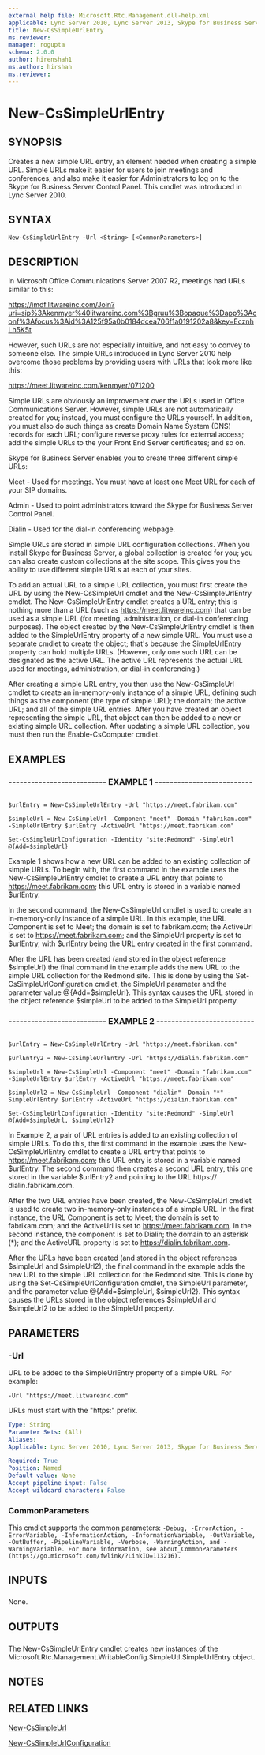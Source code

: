 ```yaml
---
external help file: Microsoft.Rtc.Management.dll-help.xml
applicable: Lync Server 2010, Lync Server 2013, Skype for Business Server 2015, Skype for Business Server 2019
title: New-CsSimpleUrlEntry
ms.reviewer: 
manager: rogupta
schema: 2.0.0
author: hirenshah1
ms.author: hirshah
ms.reviewer:
---
```


# New-CsSimpleUrlEntry

## SYNOPSIS

Creates a new simple URL entry, an element needed when creating a simple URL.
Simple URLs make it easier for users to join meetings and conferences, and also make it easier for Administrators to log on to the Skype for Business Server Control Panel.
This cmdlet was introduced in Lync Server 2010.



## SYNTAX

```
New-CsSimpleUrlEntry -Url <String> [<CommonParameters>]
```

## DESCRIPTION

In Microsoft Office Communications Server 2007 R2, meetings had URLs similar to this:

https://imdf.litwareinc.com/Join?uri=sip%3Akenmyer%40litwareinc.com%3Bgruu%3Bopaque%3Dapp%3Aconf%3Afocus%3Aid%3A125f95a0b0184dcea706f1a0191202a8&key=EcznhLh5K5t

However, such URLs are not especially intuitive, and not easy to convey to someone else.
The simple URLs introduced in Lync Server 2010 help overcome those problems by providing users with URLs that look more like this:

https://meet.litwareinc.com/kenmyer/071200

Simple URLs are obviously an improvement over the URLs used in Office Communications Server.
However, simple URLs are not automatically created for you; instead, you must configure the URLs yourself.
In addition, you must also do such things as create Domain Name System (DNS) records for each URL; configure reverse proxy rules for external access; add the simple URLs to the your Front End Server certificates; and so on.

Skype for Business Server enables you to create three different simple URLs:

Meet - Used for meetings.
You must have at least one Meet URL for each of your SIP domains.

Admin - Used to point administrators toward the Skype for Business Server Control Panel.

Dialin - Used for the dial-in conferencing webpage.

Simple URLs are stored in simple URL configuration collections.
When you install Skype for Business Server, a global collection is created for you; you can also create custom collections at the site scope.
This gives you the ability to use different simple URLs at each of your sites.

To add an actual URL to a simple URL collection, you must first create the URL by using the New-CsSimpleUrl cmdlet and the New-CsSimpleUrlEntry cmdlet.
The New-CsSimpleUrlEntry cmdlet creates a URL entry; this is nothing more than a URL (such as https://meet.litwareinc.com) that can be used as a simple URL (for meeting, administration, or dial-in conferencing purposes).
The object created by the New-CsSimpleUrlEntry cmdlet is then added to the SimpleUrlEntry property of a new simple URL.
You must use a separate cmdlet to create the object; that's because the SimpleUrlEntry property can hold multiple URLs.
(However, only one such URL can be designated as the active URL.
The active URL represents the actual URL used for meetings, administration, or dial-in conferencing.)

After creating a simple URL entry, you then use the New-CsSimpleUrl cmdlet to create an in-memory-only instance of a simple URL, defining such things as the component (the type of simple URL); the domain; the active URL; and all of the simple URL entries.
After you have created an object representing the simple URL, that object can then be added to a new or existing simple URL collection.
After updating a simple URL collection, you must then run the Enable-CsComputer cmdlet.



## EXAMPLES

### -------------------------- EXAMPLE 1 -------------------------- 
```

$urlEntry = New-CsSimpleUrlEntry -Url "https://meet.fabrikam.com"

$simpleUrl = New-CsSimpleUrl -Component "meet" -Domain "fabrikam.com" -SimpleUrlEntry $urlEntry -ActiveUrl "https://meet.fabrikam.com"

Set-CsSimpleUrlConfiguration -Identity "site:Redmond" -SimpleUrl @{Add=$simpleUrl}
```

Example 1 shows how a new URL can be added to an existing collection of simple URLs.
To begin with, the first command in the example uses the New-CsSimpleUrlEntry cmdlet to create a URL entry that points to https://meet.fabrikam.com; this URL entry is stored in a variable named $urlEntry.

In the second command, the New-CsSimpleUrl cmdlet is used to create an in-memory-only instance of a simple URL.
In this example, the URL Component is set to Meet; the domain is set to fabrikam.com; the ActiveUrl is set to https://meet.fabrikam.com; and the SimpleUrl property is set to $urlEntry, with $urlEntry being the URL entry created in the first command.

After the URL has been created (and stored in the object reference $simpleUrl) the final command in the example adds the new URL to the simple URL collection for the Redmond site.
This is done by using the Set-CsSimpleUrlConfiguration cmdlet, the SimpleUrl parameter and the parameter value @{Add=$simpleUrl}.
This syntax causes the URL stored in the object reference $simpleUrl to be added to the SimpleUrl property.


### -------------------------- EXAMPLE 2 -------------------------- 
```

$urlEntry = New-CsSimpleUrlEntry -Url "https://meet.fabrikam.com"

$urlEntry2 = New-CsSimpleUrlEntry -Url "https://dialin.fabrikam.com"

$simpleUrl = New-CsSimpleUrl -Component "meet" -Domain "fabrikam.com" -SimpleUrlEntry $urlEntry -ActiveUrl "https://meet.fabrikam.com"

$simpleUrl2 = New-CsSimpleUrl -Component "dialin" -Domain "*" -SimpleUrlEntry $urlEntry -ActiveUrl "https://dialin.fabrikam.com"

Set-CsSimpleUrlConfiguration -Identity "site:Redmond" -SimpleUrl @{Add=$simpleUrl, $simpleUrl2}
```

In Example 2, a pair of URL entries is added to an existing collection of simple URLs.
To do this, the first command in the example uses the New-CsSimpleUrlEntry cmdlet to create a URL entry that points to https://meet.fabrikam.com; this URL entry is stored in a variable named $urlEntry.
The second command then creates a second URL entry, this one stored in the variable $urlEntry2 and pointing to the URL https:// dialin.fabrikam.com.

After the two URL entries have been created, the New-CsSimpleUrl cmdlet is used to create two in-memory-only instances of a simple URL.
In the first instance, the URL Component is set to Meet; the domain is set to fabrikam.com; and the ActiveUrl is set to https://meet.fabrikam.com.
In the second instance, the component is set to Dialin; the domain to an asterisk (*); and the ActiveURL property is set to https://dialin.fabrikam.com.

After the URLs have been created (and stored in the object references $simpleUrl and $simpleUrl2), the final command in the example adds the new URL to the simple URL collection for the Redmond site.
This is done by using the Set-CsSimpleUrlConfiguration cmdlet, the SimpleUrl parameter, and the parameter value @{Add=$simpleUrl, $simpleUrl2}.
This syntax causes the URLs stored in the object references $simpleUrl and $simpleUrl2 to be added to the SimpleUrl property.


## PARAMETERS

### -Url

URL to be added to the SimpleUrlEntry property of a simple URL.
For example:

`-Url "https://meet.litwareinc.com"`

URLs must start with the "https:" prefix.



```yaml
Type: String
Parameter Sets: (All)
Aliases: 
Applicable: Lync Server 2010, Lync Server 2013, Skype for Business Server 2015, Skype for Business Server 2019

Required: True
Position: Named
Default value: None
Accept pipeline input: False
Accept wildcard characters: False
```

### CommonParameters
This cmdlet supports the common parameters: `-Debug, -ErrorAction, -ErrorVariable, -InformationAction, -InformationVariable, -OutVariable, -OutBuffer, -PipelineVariable, -Verbose, -WarningAction, and -WarningVariable. For more information, see about_CommonParameters (https://go.microsoft.com/fwlink/?LinkID=113216).`

## INPUTS

###  
None.

## OUTPUTS

###  
The New-CsSimpleUrlEntry cmdlet creates new instances of the Microsoft.Rtc.Management.WritableConfig.SimpleUtl.SimpleUrlEntry object.

## NOTES

## RELATED LINKS

[New-CsSimpleUrl](New-CsSimpleUrl.md)

[New-CsSimpleUrlConfiguration](New-CsSimpleUrlConfiguration.md)



